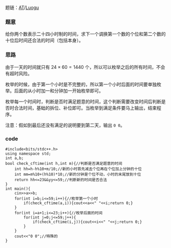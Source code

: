 题链：[AT](https://atcoder.jp/contests/abc278/tasks/abc278_b)/[Luogu](https://www.luogu.com.cn/problem/AT_abc278_b)

### 题意
给你两个数表示二十四小时制的时间，求下一个调换第一个数的个位和第二个数的十位后时间还合法的时间（包括本身）。

### 思路
由于一天的时间就只有 $24 \times 60 = 1440$ 个，所以可以枚举之后的所有时间，不会有超时风险。

枚举的时候，由于第一个小时是不完整的，所以第一个小时后面的时间要单独枚举。后面的从小时加一和分钟加一开始枚举即可。

枚举每一个时间时，判断是否时满足题意的时间，这个判断需要改变时间后判断是否时合法时间，基础的拆位、补位即可。当枚举到满足条件要马上输出，结束程序。

注意：假如到最后还没有满足的说明要到第二天，输出 `0 0`。

### code
```
#include<bits/stdc++.h>
using namespace std;
int a,b;
bool check_cftime(int h,int m){//判断是否满足题意的时间
    int hh=h-h%10+m/10;//新的小时首先减去个位再在个位加上分钟的十位
    int mm=m%10+(h%10)*10;//新的分钟是个位不动，小时的末尾放到十位
    return hh<=23&&yy<=59;//判断新的时间是否合法
}
int main(){
	cin>>a>>b;
    for(int i=b;i<=59;i++){//枚举第一个小时
        if(check_cftime(a,i)){cout<<a<<" "<<i;return 0;}
    }
    for(int i=a+1;i<=23;i++){//枚举后面的时间
        for(int j=0;j<=59;j++){
            if(check_cftime(i,j)){cout<<i<<" "<<j;return 0;}
        }
    }
    cout<<"0 0";//特殊的
}
```